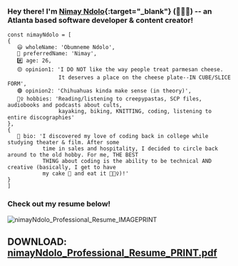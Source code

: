### Hey there! I'm [Nimay Ndolo](https://nimayndolo.com/){:target="_blank"} (🙆🏾‍♀️) -- an Atlanta based software developer & content creator!

```
const nimayNdolo = [
{
   😃 wholeName: 'Obumneme Ndolo',
   🤠 preferredName: 'Nimay',
   #️⃣ age: 26,
   🟡 opinion1: 'I DO NOT like the way people treat parmesan cheese. 
                It deserves a place on the cheese plate--IN CUBE/SLICE FORM',
   🟣 opinion2: 'Chihuahuas kinda make sense (in theory)',
   🚣‍♀️ hobbies: 'Reading/listening to creepypastas, SCP files, audiobooks and podcasts about cults,
                kayaking, biking, KNITTING, coding, listening to entire discographies'
},
{
   📖 bio: 'I discovered my love of coding back in college while studying theater & film. After some
           time in sales and hospitality, I decided to circle back around to the old hobby. For me, THE BEST 
           THING about coding is the ability to be technical AND creative (basically, I get to have 
           my cake 🍰 and eat it 💁🏾‍♀️)!'
}
]
```

### Check out my resume below!

![nimayNdolo_Professional_Resume_IMAGEPRINT](https://media.git.generalassemb.ly/user/35033/files/35babe80-e0b7-11eb-8912-cc4bb2418be5)

## DOWNLOAD: [nimayNdolo_Professional_Resume_PRINT.pdf](https://github.com/NimayNdolo/theInteractyMERN-backend/files/6792917/nimayNdolo_Professional_Resume_PRINT.pdf)



<!--
**NimayNdolo/NimayNdolo** is a ✨ _special_ ✨ repository because its `README.md` (this file) appears on your GitHub profile.

Here are some ideas to get you started:

- 🔭 I’m currently working on ...
- 🌱 I’m currently learning ...
- 👯 I’m looking to collaborate on ...
- 🤔 I’m looking for help with ...
- 💬 Ask me about ...
- 📫 How to reach me: ...
- 😄 Pronouns: ...
- ⚡ Fun fact: ...
-->
